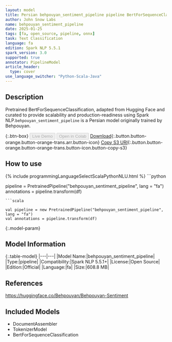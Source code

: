 ```yaml
---
layout: model
title: Persian behpouyan_sentiment_pipeline pipeline BertForSequenceClassification from Behpouyan
author: John Snow Labs
name: behpouyan_sentiment_pipeline
date: 2025-01-25
tags: [fa, open_source, pipeline, onnx]
task: Text Classification
language: fa
edition: Spark NLP 5.5.1
spark_version: 3.0
supported: true
annotator: PipelineModel
article_header:
  type: cover
use_language_switcher: "Python-Scala-Java"
---
```


## Description

Pretrained BertForSequenceClassification, adapted from Hugging Face and curated to provide scalability and production-readiness using Spark NLP.`behpouyan_sentiment_pipeline` is a Persian model originally trained by Behpouyan.

{:.btn-box}
<button class="button button-orange" disabled>Live Demo</button>
<button class="button button-orange" disabled>Open in Colab</button>
[Download](https://s3.amazonaws.com/auxdata.johnsnowlabs.com/public/models/behpouyan_sentiment_pipeline_fa_5.5.1_3.0_1737801444151.zip){:.button.button-orange.button-orange-trans.arr.button-icon}
[Copy S3 URI](s3://auxdata.johnsnowlabs.com/public/models/behpouyan_sentiment_pipeline_fa_5.5.1_3.0_1737801444151.zip){:.button.button-orange.button-orange-trans.button-icon.button-copy-s3}

## How to use



<div class="tabs-box" markdown="1">
{% include programmingLanguageSelectScalaPythonNLU.html %}
```python

pipeline = PretrainedPipeline("behpouyan_sentiment_pipeline", lang = "fa")
annotations =  pipeline.transform(df)   

```
```scala

val pipeline = new PretrainedPipeline("behpouyan_sentiment_pipeline", lang = "fa")
val annotations = pipeline.transform(df)

```
</div>

{:.model-param}
## Model Information

{:.table-model}
|---|---|
|Model Name:|behpouyan_sentiment_pipeline|
|Type:|pipeline|
|Compatibility:|Spark NLP 5.5.1+|
|License:|Open Source|
|Edition:|Official|
|Language:|fa|
|Size:|608.8 MB|

## References

https://huggingface.co/Behpouyan/Behpouyan-Sentiment

## Included Models

- DocumentAssembler
- TokenizerModel
- BertForSequenceClassification